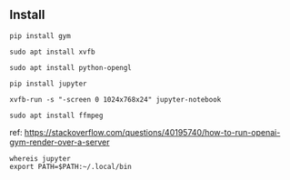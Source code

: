 ## Install

	pip install gym

	sudo apt install xvfb

	sudo apt install python-opengl

	pip install jupyter

	xvfb-run -s "-screen 0 1024x768x24" jupyter-notebook

	sudo apt install ffmpeg

ref:
https://stackoverflow.com/questions/40195740/how-to-run-openai-gym-render-over-a-server

	whereis jupyter
	export PATH=$PATH:~/.local/bin
